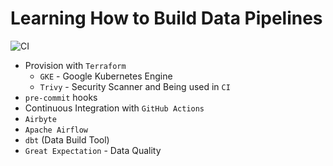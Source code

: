 # Learning How to Build Data Pipelines

![CI](https://github.com/WeRockStar/data-pipeline/actions/workflows/ci.yaml/badge.svg)

- Provision with `Terraform`
  - `GKE` - Google Kubernetes Engine
  - `Trivy` - Security Scanner and Being used in `CI`
- `pre-commit` hooks
- Continuous Integration with `GitHub Actions`
- `Airbyte`
- `Apache Airflow`
- `dbt` (Data Build Tool)
- `Great Expectation` - Data Quality
